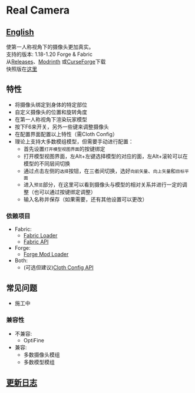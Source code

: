 # Real Camera #

## [English](README.md) ##

使第一人称视角下的摄像头更加真实。  
支持的版本: 1.18-1.20 Forge & Fabric  
从[Releases](https://github.com/xTracr/RealCamera/releases)、[Modrinth](https://modrinth.com/mod/real-camera)
或[CurseForge](https://curseforge.com/minecraft/mc-mods/real-camera)下载  
快照版在[这里](https://github.com/xTracr/RealCamera/actions/workflows/build.yml)

## 特性 ##

* 将摄像头绑定到身体的特定部位
* 自定义摄像头的位置和旋转角度
* 在第一人称视角下渲染玩家模型
* 按下F6来开关，另外一些键来调整摄像头
* 在配置界面配置以上特性（需Cloth Config）
* 理论上支持大多数模组模型，但需要手动进行配置：
  * 首先设置`打开模型视图界面`的按键绑定
  * 打开模型视图界面，左Alt+左键选择模型的对应的面，左Alt+滚轮可以在模型的不同层间切换
  * 通过点击左侧的`选择`按钮，在三者间切换，选好`向前矢量`、`向上矢量`和`目标平面`
  * 进入`预览`部分，在这里可以看到摄像头与模型的相对关系并进行一定的调整（也可以通过按键绑定调整）
  * 输入名称并保存（如果需要，还有其他设置可以更改）

### 依赖项目 ###

* Fabric:
  * [Fabric Loader](https://fabricmc.net/use/installer/)
  * [Fabric API](https://modrinth.com/mod/fabric-api)
* Forge:
  * [Forge Mod Loader](https://files.minecraftforge.net/)
* Both:
  * (可选但建议)[Cloth Config API](https://modrinth.com/mod/cloth-config)

## 常见问题 ##

* 施工中

### 兼容性 ###

* 不兼容:
  * OptiFine
* 兼容:
  * 多数摄像头模组
  * 多数模型模组

## [更新日志](changelog.md#中文) ##
